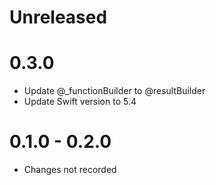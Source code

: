 # Unreleased

# 0.3.0
- Update @_functionBuilder to @resultBuilder
- Update Swift version to 5.4

# 0.1.0 - 0.2.0
 - Changes not recorded
